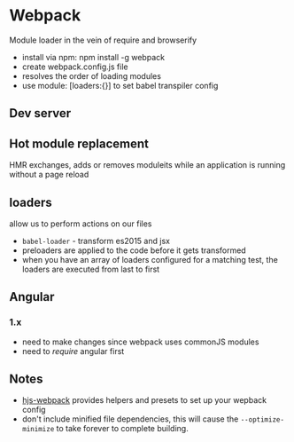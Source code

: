# Webpack
Module loader in the vein of require and browserify
* install via npm: npm install -g webpack
* create webpack.config.js file
* resolves the order of loading modules
* use module: [loaders:{}] to set babel transpiler config

## Dev server

## Hot module replacement
HMR exchanges, adds or removes moduleits while an application is running without a page reload

## loaders
allow us to perform actions on our files
* `babel-loader` - transform es2015 and jsx
* preloaders are applied to the code before it gets transformed
* when you have an array of loaders configured for a matching test, the loaders are executed from last to first

## Angular
### 1.x
* need to make changes since webpack uses commonJS modules
* need to *require* angular first

## Notes
* [hjs-webpack](https://github.com/HenrikJoreteg/hjs-webpack) provides helpers and presets to set up your wepback config
* don't include minified file dependencies, this will cause the `--optimize-minimize` to take forever to complete building.
